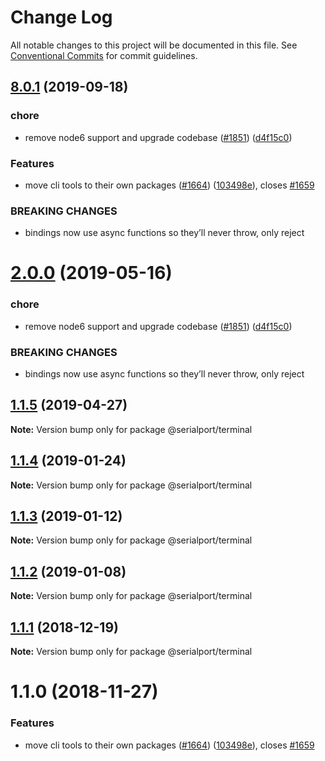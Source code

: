 # Change Log

All notable changes to this project will be documented in this file.
See [Conventional Commits](https://conventionalcommits.org) for commit guidelines.

## [8.0.1](https://github.com/serialport/node-serialport/compare/v6.2.2...v8.0.1) (2019-09-18)


### chore

* remove node6 support and upgrade codebase ([#1851](https://github.com/serialport/node-serialport/issues/1851)) ([d4f15c0](https://github.com/serialport/node-serialport/commit/d4f15c0))


### Features

* move cli tools to their own packages ([#1664](https://github.com/serialport/node-serialport/issues/1664)) ([103498e](https://github.com/serialport/node-serialport/commit/103498e)), closes [#1659](https://github.com/serialport/node-serialport/issues/1659)


### BREAKING CHANGES

* bindings now use async functions so they’ll never throw, only reject





# [2.0.0](https://github.com/serialport/node-serialport/compare/@serialport/terminal@1.1.5...@serialport/terminal@2.0.0) (2019-05-16)


### chore

* remove node6 support and upgrade codebase ([#1851](https://github.com/serialport/node-serialport/issues/1851)) ([d4f15c0](https://github.com/serialport/node-serialport/commit/d4f15c0))


### BREAKING CHANGES

* bindings now use async functions so they’ll never throw, only reject





## [1.1.5](https://github.com/serialport/node-serialport/compare/@serialport/terminal@1.1.4...@serialport/terminal@1.1.5) (2019-04-27)

**Note:** Version bump only for package @serialport/terminal





## [1.1.4](https://github.com/serialport/node-serialport/compare/@serialport/terminal@1.1.3...@serialport/terminal@1.1.4) (2019-01-24)

**Note:** Version bump only for package @serialport/terminal





## [1.1.3](https://github.com/serialport/node-serialport/compare/@serialport/terminal@1.1.2...@serialport/terminal@1.1.3) (2019-01-12)

**Note:** Version bump only for package @serialport/terminal





## [1.1.2](https://github.com/serialport/node-serialport/compare/@serialport/terminal@1.1.1...@serialport/terminal@1.1.2) (2019-01-08)

**Note:** Version bump only for package @serialport/terminal





## [1.1.1](https://github.com/serialport/node-serialport/compare/@serialport/terminal@1.1.0...@serialport/terminal@1.1.1) (2018-12-19)

**Note:** Version bump only for package @serialport/terminal





# 1.1.0 (2018-11-27)


### Features

* move cli tools to their own packages ([#1664](https://github.com/serialport/node-serialport/issues/1664)) ([103498e](https://github.com/serialport/node-serialport/commit/103498e)), closes [#1659](https://github.com/serialport/node-serialport/issues/1659)
